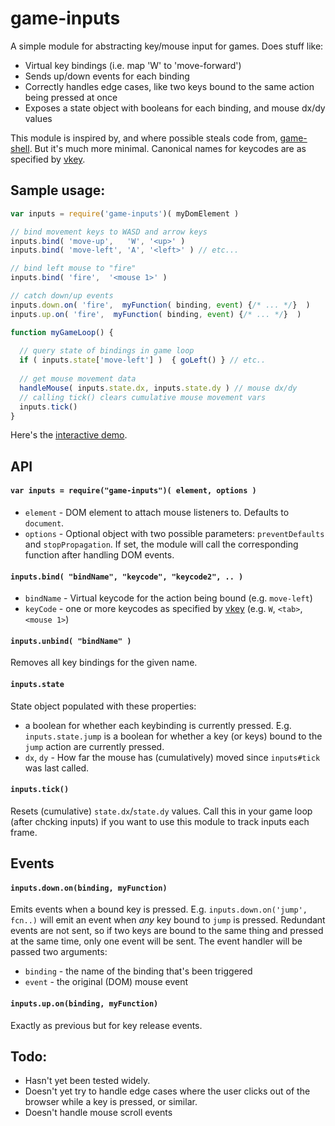 game-inputs
==========
A simple module for abstracting key/mouse input for games. 
Does stuff like:

* Virtual key bindings (i.e. map 'W' to 'move-forward')
* Sends up/down events for each binding
* Correctly handles edge cases, like two keys bound to the same action being pressed at once
* Exposes a state object with booleans for each binding, and mouse dx/dy values

This module is inspired by, and where possible steals code from, 
[game-shell](https://github.com/mikolalysenko/game-shell). But it's much more minimal. 
Canonical names for keycodes are as specified by [vkey](https://github.com/chrisdickinson/vkey/blob/master/index.js).

## Sample usage:

```javascript
var inputs = require('game-inputs')( myDomElement )

// bind movement keys to WASD and arrow keys
inputs.bind( 'move-up',   'W', '<up>' )
inputs.bind( 'move-left', 'A', '<left>' ) // etc...

// bind left mouse to "fire"
inputs.bind( 'fire',  '<mouse 1>' )

// catch down/up events
inputs.down.on( 'fire',  myFunction( binding, event) {/* ... */}  )
inputs.up.on( 'fire',  myFunction( binding, event) {/* ... */}  )

function myGameLoop() {
  
  // query state of bindings in game loop
  if ( inputs.state['move-left'] )  { goLeft() } // etc..
  
  // get mouse movement data
  handleMouse( inputs.state.dx, inputs.state.dy ) // mouse dx/dy
  // calling tick() clears cumulative mouse movement vars
  inputs.tick()
}
```

Here's the [interactive demo]().

## API

#### `var inputs = require("game-inputs")( element, options )`

* `element` - DOM element to attach mouse listeners to. Defaults to `document`.
* `options` - Optional object with two possible parameters: `preventDefaults` and `stopPropagation`. If set, the module will call the corresponding function after handling DOM events.

#### `inputs.bind( "bindName", "keycode", "keycode2", .. )`

* `bindName` - Virtual keycode for the action being bound (e.g. `move-left`)
* `keyCode` - one or more keycodes as specified by [vkey](https://github.com/chrisdickinson/vkey/blob/master/index.js) (e.g. `W`, `<tab>`, `<mouse 1>`)

#### `inputs.unbind( "bindName" )`

Removes all key bindings for the given name.

#### `inputs.state`

State object populated with these properties:
* a boolean for whether each keybinding is currently pressed. E.g. `inputs.state.jump` is a boolean for whether a key (or keys) bound to the `jump` action are currently pressed.
* `dx`, `dy` - How far the mouse has (cumulatively) moved since `inputs#tick` was last called.

#### `inputs.tick()`

Resets (cumulative) `state.dx`/`state.dy` values. Call this in your game loop (after chcking inputs) 
if you want to use this module to track inputs each frame.

## Events

#### `inputs.down.on(binding, myFunction)`

Emits events when a bound key is pressed. E.g. `inputs.down.on('jump', fcn..)` will emit an event when *any* key bound to `jump` is pressed. Redundant events are not sent, so if two keys are bound to the same thing and pressed at the same time, only one event will be sent. The event handler will be passed two arguments:
* `binding` - the name of the binding that's been triggered
* `event` - the original (DOM) mouse event

#### `inputs.up.on(binding, myFunction)`

Exactly as previous but for key release events.

## Todo:

* Hasn't yet been tested widely. 
* Doesn't yet try to handle edge cases where the user clicks out of the browser while a key is pressed, or similar.
* Doesn't handle mouse scroll events

